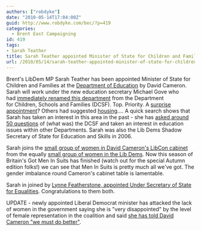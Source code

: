 ```yaml
---
authors: ["robdyke"]
date: "2010-05-14T17:04:00Z"
guid: http://www.robdyke.com/bec/?p=419
categories:
  - Brent East Campaigning
id: 419
tags:
- Sarah Teather
title: Sarah Teather appointed Minister of State for Children and Families
url: /2010/05/14/sarah-teather-appointed-minister-of-state-for-children-and-families/
---
```

Brent's LibDem MP ﻿﻿Sarah Teather has been appointed Minister of State for Children and Families at the [Department of Education](http://www.education.gov.uk/team) by David Cameron. Sarah will work under the new education secretary Michael Gove who had [immediately renamed this department](http://www.guardian.co.uk/education/2010/may/13/dcsf-new-name-department-education) from the ﻿﻿﻿Department for Children, Schools and Families (DCSF). Top. Priority. A [surprise appointment](http://www.cypnow.co.uk/news/ByDiscipline/Social-Care/1003176/Tim-Loughton-named-Childrens-Minister/)? Others had suggested [housing](http://www.robdyke.com/bec/2010/05/13/sarah-teather-housing-minister/).... A quick search shows that Sarah has taken an interest in this area in the past - ﻿she has [asked around 50 questions](http://www.theyworkforyou.com/search/?s=%22Children,+Schools+and+Families%22&pid=11350) of (what was) the DCSF and taken an interest in education issues within other Departments. Sarah was also the Lib Dems Shadow Secretary of State for Education and Skills in 2006.

Sarah joins the [small group of women in David Cameron's LibCon cabinet](http://www.guardian.co.uk/politics/2010/may/13/cabinet-women-diversity) from the equally [small group of women in the Lib Dems](http://www.guardian.co.uk/politics/2010/apr/30/liberal-democrats-lack-women). Now this season of Britain's Got Men In Suits has finished (watch out for the special Autumn edition folks!) we can see that Men In Suits is pretty much all we've got. The gender imbalance round Cameron's cabinet table is lamentable.

Sarah in joined by [Lynne Featherstone, appointed Under Secretary of State for Equalities](http://www.lynnefeatherstone.org/2010/05/doing-not-saying.htm). Congratulations to them both.

UPDATE - newly appointed Liberal Democrat minister has attacked the lack of women in the government saying she is "very disappointed" by the level of female representation in the coalition and said [she has told David Cameron "we must do better"](http://news.bbc.co.uk/1/hi/uk_politics/8683310.stm).